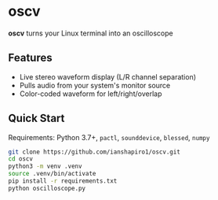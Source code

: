 # oscv

**oscv** turns your Linux terminal into an oscilloscope


## Features

- Live stereo waveform display (L/R channel separation)
- Pulls audio from your system's monitor source
- Color-coded waveform for left/right/overlap

## Quick Start

Requirements: Python 3.7+, `pactl`, `sounddevice`, `blessed`, `numpy`

```bash
git clone https://github.com/ianshapiro1/oscv.git
cd oscv
python3 -m venv .venv
source .venv/bin/activate
pip install -r requirements.txt
python oscilloscope.py
